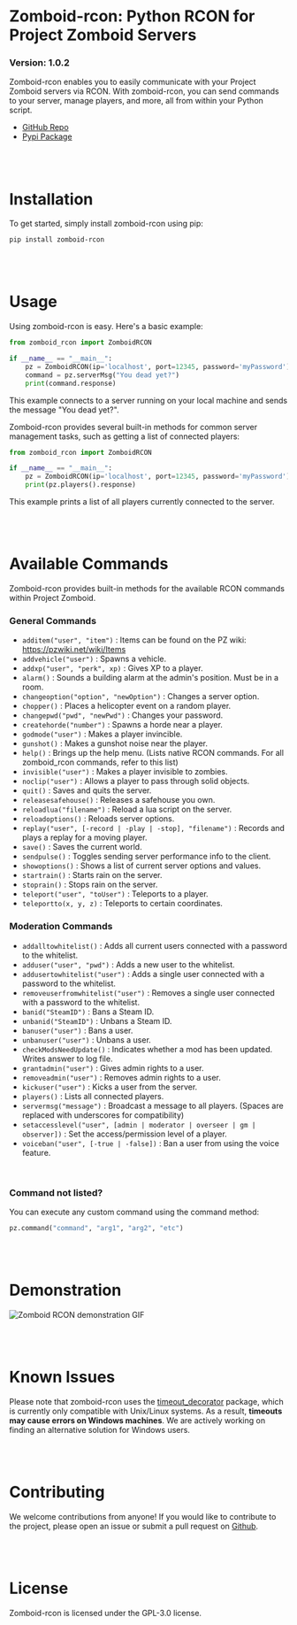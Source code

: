 # Zomboid-rcon: Python RCON for Project Zomboid Servers
 
### Version: 1.0.2

Zomboid-rcon enables you to easily communicate with your Project Zomboid servers via RCON. With zomboid-rcon, you can send commands to your server, manage players, and more, all from within your Python script.

- [GitHub Repo](https://github.com/jmwhitworth/zomboid_rcon)
- [Pypi Package](https://pypi.org/project/zomboid-rcon/)

<br><br>

# Installation

To get started, simply install zomboid-rcon using pip:

```bash
pip install zomboid-rcon
```

<br><br>

# Usage

Using zomboid-rcon is easy. Here's a basic example:

```python
from zomboid_rcon import ZomboidRCON

if __name__ == "__main__":
    pz = ZomboidRCON(ip='localhost', port=12345, password='myPassword')
    command = pz.serverMsg("You dead yet?")
    print(command.response)
```

This example connects to a server running on your local machine and sends the message "You dead yet?".

Zomboid-rcon provides several built-in methods for common server management tasks, such as getting a list of connected players:

```python
from zomboid_rcon import ZomboidRCON

if __name__ == "__main__":
    pz = ZomboidRCON(ip='localhost', port=12345, password='myPassword')
    print(pz.players().response)
```

This example prints a list of all players currently connected to the server.

<br><br>

# Available Commands

Zomboid-rcon provides built-in methods for the available RCON commands within Project Zomboid.

### General Commands

- `additem("user", "item")` : Items can be found on the PZ wiki: https://pzwiki.net/wiki/Items
- `addvehicle("user")` : Spawns a vehicle.
- `addxp("user", "perk", xp)` : Gives XP to a player.
- `alarm()` : Sounds a building alarm at the admin's position. Must be in a room.
- `changeoption("option", "newOption")` : Changes a server option.
- `chopper()` : Places a helicopter event on a random player.
- `changepwd("pwd", "newPwd")` : Changes your password.
- `createhorde("number")` : Spawns a horde near a player.
- `godmode("user")` : Makes a player invincible.
- `gunshot()` : Makes a gunshot noise near the player.
- `help()` : Brings up the help menu. (Lists native RCON commands. For all zomboid_rcon commands, refer to this list)
- `invisible("user")` : Makes a player invisible to zombies.
- `noclip("user")` : Allows a player to pass through solid objects.
- `quit()` : Saves and quits the server.
- `releasesafehouse()` : Releases a safehouse you own.
- `reloadlua("filename")` : Reload a lua script on the server.
- `reloadoptions()` : Reloads server options.
- `replay("user", [-record | -play | -stop], "filename")` : Records and plays a replay for a moving player.
- `save()` : Saves the current world.
- `sendpulse()` : Toggles sending server performance info to the client.
- `showoptions()` : Shows a list of current server options and values.
- `startrain()` : Starts rain on the server.
- `stoprain()` : Stops rain on the server.
- `teleport("user", "toUser")` : Teleports to a player.
- `teleportto(x, y, z)` : Teleports to certain coordinates.

### Moderation Commands

- `addalltowhitelist()` : Adds all current users connected with a password to the whitelist.
- `adduser("user", "pwd")` : Adds a new user to the whitelist.
- `addusertowhitelist("user")` : Adds a single user connected with a password to the whitelist.
- `removeuserfromwhitelist("user")` : Removes a single user connected with a password to the whitelist.
- `banid("SteamID")` : Bans a Steam ID.
- `unbanid("SteamID")` : Unbans a Steam ID.
- `banuser("user")` : Bans a user.
- `unbanuser("user")` : Unbans a user.
- `checkModsNeedUpdate()` : Indicates whether a mod has been updated. Writes answer to log file.
- `grantadmin("user")` : Gives admin rights to a user.
- `removeadmin("user")` : Removes admin rights to a user.
- `kickuser("user")` : Kicks a user from the server.
- `players()` : Lists all connected players.
- `servermsg("message")` : Broadcast a message to all players. (Spaces are replaced with underscores for compatibility)
- `setaccesslevel("user", [admin | moderator | overseer | gm | observer])` : Set the access/permission level of a player.
- `voiceban("user", [-true | -false])` : Ban a user from using the voice feature.

<br>

### Command not listed?

You can execute any custom command using the command method:
```python
pz.command("command", "arg1", "arg2", "etc")
```

<br><br>

# Demonstration

![Zomboid RCON demonstration GIF](https://jackwhitworth.com/wp-content/uploads/2023/07/zomboid_rcon_demo.gif)

<br><br>

# Known Issues

Please note that zomboid-rcon uses the [timeout_decorator](https://pypi.org/project/timeout-decorator/) package, which is currently only compatible with Unix/Linux systems. As a result, **timeouts may cause errors on Windows machines**. We are actively working on finding an alternative solution for Windows users.

<br><br>

# Contributing

We welcome contributions from anyone! If you would like to contribute to the project, please open an issue or submit a pull request on [Github](https://github.com/JMWhitworth/zomboid_rcon).

<br><br>

# License

Zomboid-rcon is licensed under the GPL-3.0 license.

